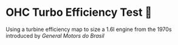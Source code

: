 # OHC Turbo Efficiency Test 🐌
Using a turbine efficiency map to size a 1.6l engine from the 1970s introduced by _General Motors do Brasil_
